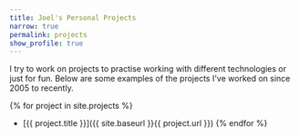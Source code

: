 ```yaml
---
title: Joel's Personal Projects
narrow: true
permalink: projects
show_profile: true
---
```


I try to work on projects to practise working with different technologies or just for fun. Below are some examples of the projects I've worked on since 2005 to recently.

{% for project in site.projects %}
- [{{ project.title }}]({{ site.baseurl }}{{ project.url }})
{% endfor %}
